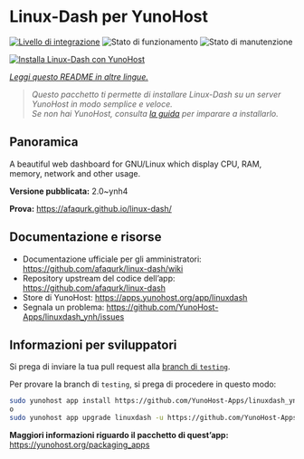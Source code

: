 <!--
N.B.: Questo README è stato automaticamente generato da <https://github.com/YunoHost/apps/tree/master/tools/readme_generator>
NON DEVE essere modificato manualmente.
-->

# Linux-Dash per YunoHost

[![Livello di integrazione](https://dash.yunohost.org/integration/linuxdash.svg)](https://dash.yunohost.org/appci/app/linuxdash) ![Stato di funzionamento](https://ci-apps.yunohost.org/ci/badges/linuxdash.status.svg) ![Stato di manutenzione](https://ci-apps.yunohost.org/ci/badges/linuxdash.maintain.svg)

[![Installa Linux-Dash con YunoHost](https://install-app.yunohost.org/install-with-yunohost.svg)](https://install-app.yunohost.org/?app=linuxdash)

*[Leggi questo README in altre lingue.](./ALL_README.md)*

> *Questo pacchetto ti permette di installare Linux-Dash su un server YunoHost in modo semplice e veloce.*  
> *Se non hai YunoHost, consulta [la guida](https://yunohost.org/install) per imparare a installarlo.*

## Panoramica

A beautiful web dashboard for GNU/Linux which display CPU, RAM, memory, network and other usage.


**Versione pubblicata:** 2.0~ynh4

**Prova:** <https://afaqurk.github.io/linux-dash/>
## Documentazione e risorse

- Documentazione ufficiale per gli amministratori: <https://github.com/afaqurk/linux-dash/wiki>
- Repository upstream del codice dell’app: <https://github.com/afaqurk/linux-dash>
- Store di YunoHost: <https://apps.yunohost.org/app/linuxdash>
- Segnala un problema: <https://github.com/YunoHost-Apps/linuxdash_ynh/issues>

## Informazioni per sviluppatori

Si prega di inviare la tua pull request alla [branch di `testing`](https://github.com/YunoHost-Apps/linuxdash_ynh/tree/testing).

Per provare la branch di `testing`, si prega di procedere in questo modo:

```bash
sudo yunohost app install https://github.com/YunoHost-Apps/linuxdash_ynh/tree/testing --debug
o
sudo yunohost app upgrade linuxdash -u https://github.com/YunoHost-Apps/linuxdash_ynh/tree/testing --debug
```

**Maggiori informazioni riguardo il pacchetto di quest’app:** <https://yunohost.org/packaging_apps>
